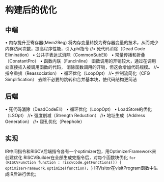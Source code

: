 # 构建后的优化

## 中端

• 内存提升至寄存器(Mem2Reg)
将内存变量转换为寄存器变量的技术，从而减少内存访问次数，提高程序性能，引入phi指令
//• 死代码消除（Dead Code Elimination）
• 公共子表达式消除（CommonSubEli）
• 常量传播和折叠（ConstantPro）
• 函数内联（FuncInline）
函数调用的开销较大，通过在调用处直接插入被调用函数的代码，
消除函数调用的开销，但这会增加代码规模。
//• 指令重排（Reassociation）
• 循环优化（LoopOpt）
//• 控制流简化（CFG Simplification）
去除不必要的跳转和合并基本块，使代码结构更简洁

## 后端
• 死代码消除（DeadCodeEli）
• 循环优化（LoopOpt）
• LoadStore的优化（LSOpt）
//• 强度削减（Strength Reduction）
//• 地址生成（Address Generation）
//• 窥孔优化（Peephole）

## 实现
IR中间指令和RISCV后端指令各有一个optimizer包，用OptimizerFramework来创建优化
RISCVBuilder在全部生成完指令后，对每个函数块优化
`for (RISCVFunction function : riscvCode.getFunctions()) {
optimizerFramework.optimize(function);
}`
IRVisitor在visitProgram函数中生成IR后进行优化;